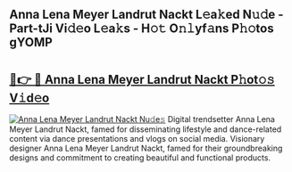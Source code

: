 ## Anna Lena Meyer Landrut Nackt L𝚎a𝚔ed N𝚞𝚍e - Part-tJi Vi𝚍𝚎o L𝚎a𝚔s - H𝚘𝚝 O𝚗𝚕yf𝚊ns P𝚑𝚘tos gYOMP

# <h2><a href="http://kfdb43r.oniu.top/?m=Anna+Lena+Meyer+Landrut+Nackt">🔗👉 🔴 Anna Lena Meyer Landrut Nackt P𝚑ot𝚘𝚜 V𝚒d𝚎o</a></h2>

[![Anna Lena Meyer Landrut Nackt Nu𝚍e𝚜](https://i.imgur.com/0qMVB7G.gif)](http://kfdb43r.oniu.top/?m=Anna+Lena+Meyer+Landrut+Nackt)
Digital trendsetter Anna Lena Meyer Landrut Nackt, famed for disseminating lifestyle and dance-related content via dance presentations and vlogs on social media. Visionary designer Anna Lena Meyer Landrut Nackt, famed for their groundbreaking designs and commitment to creating beautiful and functional products.  

